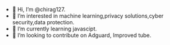 - 👋 Hi, I’m @chirag127.
- 👀 I’m interested in machine learning,privacy solutions,cyber security,data protection.
- 🌱 I’m currently learning javascipt.
- 💞️ I’m looking to contribute on Adguard, Improved tube.

<!---
chirag127/chirag127 is a ✨ special ✨ repository because its `README.md` (this file) appears on your GitHub profile.
You can click the Preview link to take a look at your changes.
--->
